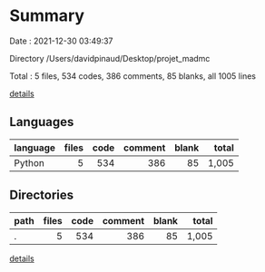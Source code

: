# Summary

Date : 2021-12-30 03:49:37

Directory /Users/davidpinaud/Desktop/projet_madmc

Total : 5 files,  534 codes, 386 comments, 85 blanks, all 1005 lines

[details](details.md)

## Languages
| language | files | code | comment | blank | total |
| :--- | ---: | ---: | ---: | ---: | ---: |
| Python | 5 | 534 | 386 | 85 | 1,005 |

## Directories
| path | files | code | comment | blank | total |
| :--- | ---: | ---: | ---: | ---: | ---: |
| . | 5 | 534 | 386 | 85 | 1,005 |

[details](details.md)
